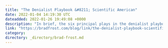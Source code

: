```yaml
---
title: "The Denialist Playbook &#8211; Scientific American"
date: 2022-01-04 14:19:30 UTC
dateadded: 2022-01-26 19:49:08 +0000
description: "In brief, the six principal plays in the denialist playbook are: Doubt the Science Question Scientists’ Motives and Integrity Magnify Disagreements among Scientists and Cite Gadflies as Authorities Exaggerate Potential Harm Appeal to Personal Freedom Reject Whatever Would Repudiate A […]"
link: "https://bradfrost.com/blog/link/the-denialist-playbook-scientific-american/"
category:
directory: _directory/brad-frost.md
---
```


